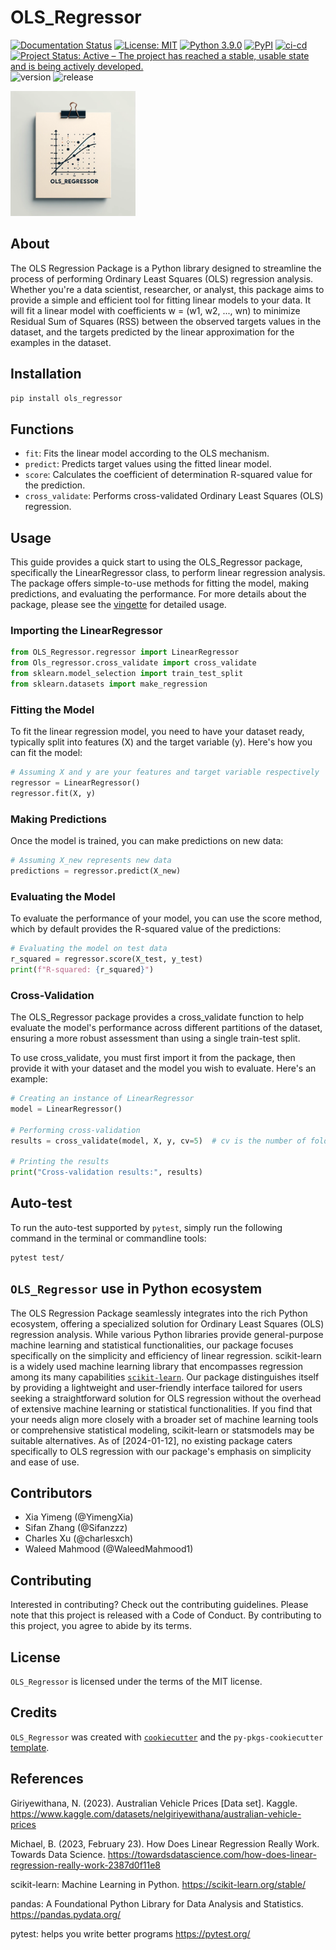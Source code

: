 # OLS_Regressor

[![Documentation Status](https://readthedocs.org/projects/olsregressor/badge/?version=latest)](https://olsregressor.readthedocs.io/en/latest/?badge=latest)
[![License: MIT](https://img.shields.io/badge/License-MIT-yellow.svg)](https://opensource.org/licenses/MIT) 
[![Python 3.9.0](https://img.shields.io/badge/python-3.9.0-blue.svg)](https://www.python.org/downloads/release/python-390/)
[![PyPI](https://img.shields.io/pypi/v/OLS_regressor.svg)](https://olsregressor.readthedocs.io/en/latest/?badge=latest%2F)
[![ci-cd](https://github.com/UBC-MDS/PyXplor/actions/workflows/ci-cd.yml/badge.svg)](https://github.com/UBC-MDS/OLS_regressor/actions/workflows/ci-cd.yml)
[![Project Status: Active – The project has reached a stable, usable state and is being actively developed.](https://www.repostatus.org/badges/latest/active.svg)](https://www.repostatus.org/#active)
![version](https://img.shields.io/github/v/release/UBC-MDS/OLS_regressor) 
![release](https://img.shields.io/github/release-date/UBC-MDS/OLS_regressor)


<img src="/docs/logo.jpg" width="200" height="200">

## About

The OLS Regression Package is a Python library designed to streamline the process of performing Ordinary Least Squares (OLS) regression analysis. Whether you're a data scientist, researcher, or analyst, this package aims to provide a simple and efficient tool for fitting linear models to your data. It will fit a linear model with coefficients w = (w1, w2, ..., wn) to minimize Residual Sum of Squares (RSS) between the observed targets values in the dataset, and the targets predicted by the linear approximation for the examples in the dataset.

## Installation

```bash
pip install ols_regressor
```

## Functions

- `fit`: Fits the linear model according to the OLS mechanism.
- `predict`: Predicts target values using the fitted linear model.
- `score`: Calculates the coefficient of determination R-squared value for the prediction.
- `cross_validate`: Performs cross-validated Ordinary Least Squares (OLS) regression.

## Usage

This guide provides a quick start to using the OLS_Regressor package, specifically the LinearRegressor class, to perform linear regression analysis. The package offers simple-to-use methods for fitting the model, making predictions, and evaluating the performance. For more details about the package, please see the [vingette](https://olsregressor.readthedocs.io/en/latest/?badge=latest) for detailed usage.

### Importing the LinearRegressor

```Python
from OLS_Regressor.regressor import LinearRegressor
from Ols_regressor.cross_validate import cross_validate
from sklearn.model_selection import train_test_split
from sklearn.datasets import make_regression
```

### Fitting the Model

To fit the linear regression model, you need to have your dataset ready, typically split into features (X) and the target variable (y). Here's how you can fit the model:

```Python
# Assuming X and y are your features and target variable respectively
regressor = LinearRegressor()
regressor.fit(X, y)
```

### Making Predictions

Once the model is trained, you can make predictions on new data:

```Python
# Assuming X_new represents new data
predictions = regressor.predict(X_new)
```

### Evaluating the Model

To evaluate the performance of your model, you can use the score method, which by default provides the R-squared value of the predictions:

```Python
# Evaluating the model on test data
r_squared = regressor.score(X_test, y_test)
print(f"R-squared: {r_squared}")
```

### Cross-Validation

The OLS_Regressor package provides a cross_validate function to help evaluate the model's performance across different partitions of the dataset, ensuring a more robust assessment than using a single train-test split.

To use cross_validate, you must first import it from the package, then provide it with your dataset and the model you wish to evaluate. Here's an example:

```Python
# Creating an instance of LinearRegressor
model = LinearRegressor()

# Performing cross-validation
results = cross_validate(model, X, y, cv=5)  # cv is the number of folds

# Printing the results
print("Cross-validation results:", results)
```

## Auto-test

To run the auto-test supported by `pytest`, simply run the following command in the terminal or commandline tools:

```bash
pytest test/
```

## `OLS_Regressor` use in Python ecosystem

The OLS Regression Package seamlessly integrates into the rich Python ecosystem, offering a specialized solution for Ordinary Least Squares (OLS) regression analysis. While various Python libraries provide general-purpose machine learning and statistical functionalities, our package focuses specifically on the simplicity and efficiency of linear regression. scikit-learn is a widely used machine learning library that encompasses regression among its many capabilities [`scikit-learn`](https://scikit-learn.org/stable/supervised_learning.html#supervised-learning). Our package distinguishes itself by providing a lightweight and user-friendly interface tailored for users seeking a straightforward solution for OLS regression without the overhead of extensive machine learning or statistical functionalities. If you find that your needs align more closely with a broader set of machine learning tools or comprehensive statistical modeling, scikit-learn or statsmodels may be suitable alternatives. As of [2024-01-12], no existing package caters specifically to OLS regression with our package's emphasis on simplicity and ease of use.

## Contributors

- Xia Yimeng (@YimengXia)
- Sifan Zhang (@Sifanzzz)
- Charles Xu (@charlesxch)
- Waleed Mahmood (@WaleedMahmood1)

## Contributing

Interested in contributing? Check out the contributing guidelines. Please note that this project is released with a Code of Conduct. By contributing to this project, you agree to abide by its terms.

## License

`OLS_Regressor` is licensed under the terms of the MIT license.

## Credits

`OLS_Regressor` was created with [`cookiecutter`](https://cookiecutter.readthedocs.io/en/latest/) and the `py-pkgs-cookiecutter` [template](https://github.com/py-pkgs/py-pkgs-cookiecutter).

## References
Giriyewithana, N. (2023). Australian Vehicle Prices [Data set]. Kaggle. https://www.kaggle.com/datasets/nelgiriyewithana/australian-vehicle-prices

Michael, B. (2023, February 23). How Does Linear Regression Really Work. Towards Data Science. https://towardsdatascience.com/how-does-linear-regression-really-work-2387d0f11e8

scikit-learn: Machine Learning in Python. https://scikit-learn.org/stable/

pandas: A Foundational Python Library for Data Analysis and Statistics. https://pandas.pydata.org/

pytest: helps you write better programs https://pytest.org/


